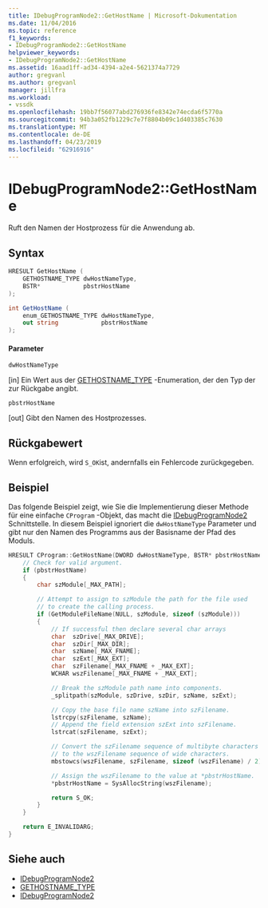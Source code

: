```yaml
---
title: IDebugProgramNode2::GetHostName | Microsoft-Dokumentation
ms.date: 11/04/2016
ms.topic: reference
f1_keywords:
- IDebugProgramNode2::GetHostName
helpviewer_keywords:
- IDebugProgramNode2::GetHostName
ms.assetid: 16aad1ff-ad34-4394-a2e4-5621374a7729
author: gregvanl
ms.author: gregvanl
manager: jillfra
ms.workload:
- vssdk
ms.openlocfilehash: 19bb7f56077abd276936fe8342e74ecda6f5770a
ms.sourcegitcommit: 94b3a052fb1229c7e7f8804b09c1d403385c7630
ms.translationtype: MT
ms.contentlocale: de-DE
ms.lasthandoff: 04/23/2019
ms.locfileid: "62916916"
---
```

# <a name="idebugprogramnode2gethostname"></a>IDebugProgramNode2::GetHostName
Ruft den Namen der Hostprozess für die Anwendung ab.

## <a name="syntax"></a>Syntax

```cpp
HRESULT GetHostName (
    GETHOSTNAME_TYPE dwHostNameType,
    BSTR*            pbstrHostName
);
```

```csharp
int GetHostName (
    enum_GETHOSTNAME_TYPE dwHostNameType,
    out string            pbstrHostName
);
```

#### <a name="parameters"></a>Parameter
`dwHostNameType`

 [in] Ein Wert aus der [GETHOSTNAME_TYPE](../../../extensibility/debugger/reference/gethostname-type.md) -Enumeration, der den Typ der zur Rückgabe angibt.

`pbstrHostName`

 [out] Gibt den Namen des Hostprozesses.

## <a name="return-value"></a>Rückgabewert
Wenn erfolgreich, wird `S_OK`ist, andernfalls ein Fehlercode zurückgegeben.

## <a name="example"></a>Beispiel
Das folgende Beispiel zeigt, wie Sie die Implementierung dieser Methode für eine einfache `CProgram` -Objekt, das macht die [IDebugProgramNode2](../../../extensibility/debugger/reference/idebugprogramnode2.md) Schnittstelle. In diesem Beispiel ignoriert die `dwHostNameType` Parameter und gibt nur den Namen des Programms aus der Basisname der Pfad des Moduls.

```cpp
HRESULT CProgram::GetHostName(DWORD dwHostNameType, BSTR* pbstrHostName) {
    // Check for valid argument.
    if (pbstrHostName)
    {
        char szModule[_MAX_PATH];

        // Attempt to assign to szModule the path for the file used
        // to create the calling process.
        if (GetModuleFileName(NULL, szModule, sizeof (szModule)))
        {
            // If successful then declare several char arrays
            char  szDrive[_MAX_DRIVE];
            char  szDir[_MAX_DIR];
            char  szName[_MAX_FNAME];
            char  szExt[_MAX_EXT];
            char  szFilename[_MAX_FNAME + _MAX_EXT];
            WCHAR wszFilename[_MAX_FNAME + _MAX_EXT];

            // Break the szModule path name into components.
            _splitpath(szModule, szDrive, szDir, szName, szExt);

            // Copy the base file name szName into szFilename.
            lstrcpy(szFilename, szName);
            // Append the field extension szExt into szFilename.
            lstrcat(szFilename, szExt);

            // Convert the szFilename sequence of multibyte characters
            // to the wszFilename sequence of wide characters.
            mbstowcs(wszFilename, szFilename, sizeof (wszFilename) / 2);

            // Assign the wszFilename to the value at *pbstrHostName.
            *pbstrHostName = SysAllocString(wszFilename);

            return S_OK;
        }
    }

    return E_INVALIDARG;
}
```

## <a name="see-also"></a>Siehe auch
- [IDebugProgramNode2](../../../extensibility/debugger/reference/idebugprogramnode2.md)
- [GETHOSTNAME_TYPE](../../../extensibility/debugger/reference/gethostname-type.md)
- [IDebugProgramNode2](../../../extensibility/debugger/reference/idebugprogramnode2.md)
